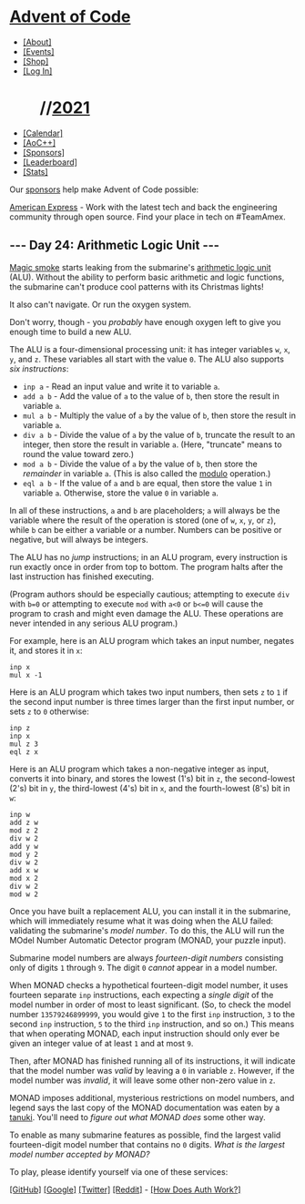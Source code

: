 <div>

<div>

# [Advent of Code](/)

-   [\[About\]](/2021/about)
-   [\[Events\]](/2021/events)
-   [\[Shop\]](https://teespring.com/stores/advent-of-code)
-   [\[Log In\]](/2021/auth/login)

</div>

<div>

#         <span class="title-event-wrap">//</span>[2021](/2021)<span class="title-event-wrap"></span>

-   [\[Calendar\]](/2021)
-   [\[AoC++\]](/2021/support)
-   [\[Sponsors\]](/2021/sponsors)
-   [\[Leaderboard\]](/2021/leaderboard)
-   [\[Stats\]](/2021/stats)

</div>

</div>

<div id="sidebar">

<div id="sponsor">

<div class="quiet">

Our [sponsors](/2021/sponsors) help make Advent of Code possible:

</div>

<div class="sponsor">

[American Express](https://www.americanexpress.com/techcareers) - Work
with the latest tech and back the engineering community through open
source. Find your place in tech on #TeamAmex.

</div>

</div>

</div>

<div role="main">

## --- Day 24: Arithmetic Logic Unit ---

[Magic smoke](https://en.wikipedia.org/wiki/Magic_smoke) starts leaking
from the submarine's [arithmetic logic
unit](https://en.wikipedia.org/wiki/Arithmetic_logic_unit) (ALU).
Without the ability to perform basic arithmetic and logic functions, the
submarine can't produce cool patterns with its Christmas lights!

It also can't navigate. Or run the oxygen system.

Don't worry, though - you *probably* have enough oxygen left to give you
enough time to build a new ALU.

The ALU is a four-dimensional processing unit: it has integer variables
`w`, `x`, `y`, and `z`. These variables all start with the value `0`.
The ALU also supports *six instructions*:

-   `inp a` - Read an input value and write it to variable `a`.
-   `add a b` - Add the value of `a` to the value of `b`, then store the
    result in variable `a`.
-   `mul a b` - Multiply the value of `a` by the value of `b`, then
    store the result in variable `a`.
-   `div a b` - Divide the value of `a` by the value of `b`, truncate
    the result to an integer, then store the result in variable `a`.
    (Here, "truncate" means to round the value toward zero.)
-   `mod a b` - Divide the value of `a` by the value of `b`, then store
    the *remainder* in variable `a`. (This is also called the
    [modulo](https://en.wikipedia.org/wiki/Modulo_operation) operation.)
-   `eql a b` - If the value of `a` and `b` are equal, then store the
    value `1` in variable `a`. Otherwise, store the value `0` in
    variable `a`.

In all of these instructions, `a` and `b` are placeholders; `a` will
always be the variable where the result of the operation is stored (one
of `w`, `x`, `y`, or `z`), while `b` can be either a variable or a
number. Numbers can be positive or negative, but will always be
integers.

The ALU has no *jump* instructions; in an ALU program, every instruction
is run exactly once in order from top to bottom. The program halts after
the last instruction has finished executing.

(Program authors should be especially cautious; attempting to execute
`div` with `b=0` or attempting to execute `mod` with `a<0` or `b<=0`
will cause the program to crash and might even <span
title="Maybe this is what happened to the last one.">damage the
ALU</span>. These operations are never intended in any serious ALU
program.)

For example, here is an ALU program which takes an input number, negates
it, and stores it in `x`:

    inp x
    mul x -1

Here is an ALU program which takes two input numbers, then sets `z` to
`1` if the second input number is three times larger than the first
input number, or sets `z` to `0` otherwise:

    inp z
    inp x
    mul z 3
    eql z x

Here is an ALU program which takes a non-negative integer as input,
converts it into binary, and stores the lowest (1's) bit in `z`, the
second-lowest (2's) bit in `y`, the third-lowest (4's) bit in `x`, and
the fourth-lowest (8's) bit in `w`:

    inp w
    add z w
    mod z 2
    div w 2
    add y w
    mod y 2
    div w 2
    add x w
    mod x 2
    div w 2
    mod w 2

Once you have built a replacement ALU, you can install it in the
submarine, which will immediately resume what it was doing when the ALU
failed: validating the submarine's *model number*. To do this, the ALU
will run the MOdel Number Automatic Detector program (MONAD, your puzzle
input).

Submarine model numbers are always *fourteen-digit numbers* consisting
only of digits `1` through `9`. The digit `0` *cannot* appear in a model
number.

When MONAD checks a hypothetical fourteen-digit model number, it uses
fourteen separate `inp` instructions, each expecting a *single digit* of
the model number in order of most to least significant. (So, to check
the model number `13579246899999`, you would give `1` to the first `inp`
instruction, `3` to the second `inp` instruction, `5` to the third `inp`
instruction, and so on.) This means that when operating MONAD, each
input instruction should only ever be given an integer value of at least
`1` and at most `9`.

Then, after MONAD has finished running all of its instructions, it will
indicate that the model number was *valid* by leaving a `0` in variable
`z`. However, if the model number was *invalid*, it will leave some
other non-zero value in `z`.

MONAD imposes additional, mysterious restrictions on model numbers, and
legend says the last copy of the MONAD documentation was eaten by a
[tanuki](https://en.wikipedia.org/wiki/Japanese_raccoon_dog). You'll
need to *figure out what MONAD does* some other way.

To enable as many submarine features as possible, find the largest valid
fourteen-digit model number that contains no `0` digits. *What is the
largest model number accepted by MONAD?*

To play, please identify yourself via one of these services:

[\[GitHub\]](/auth/github) [\[Google\]](/auth/google)
[\[Twitter\]](/auth/twitter) [\[Reddit\]](/auth/reddit) <span
class="quiet">- [\[How Does Auth Work?\]](/about#faq_auth)</span>

</div>
